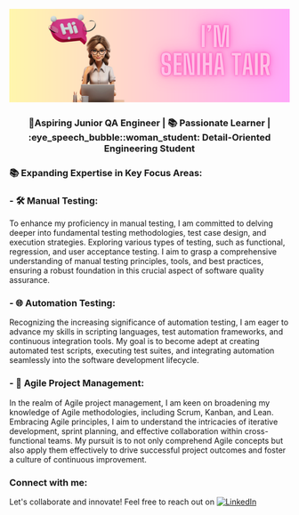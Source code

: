<div align="center">

![Header image](https://github.com/stsenii/stsenii/blob/main/image.png)

</div>

<h3 align="center"> 🚀Aspiring Junior QA Engineer |  📚 Passionate Learner  | :eye_speech_bubble::woman_student: Detail-Oriented Engineering Student


<h3 style="text-align: justify;"> 📚 Expanding Expertise in Key Focus Areas:</h3>

<h3 style="text-align: justify;"> - 🛠️ Manual Testing:<br>
    </h3>
<p style="text-align: left;">To enhance my proficiency in manual testing, I am committed to delving deeper into fundamental testing methodologies, test case design, and execution strategies. Exploring various types of testing, such as functional, regression, and user acceptance testing. I aim to grasp a comprehensive understanding of manual testing principles, tools, and best practices, ensuring a robust foundation in this crucial aspect of software quality assurance.
    </p>
    
<h3 style="text-align: justify;"> - 🌐 Automation Testing:<br>
    </h3>
<p style="text-align: left;">Recognizing the increasing significance of automation testing, I am eager to advance my skills in scripting languages, test automation frameworks, and continuous integration tools. My goal is to become adept at creating automated test scripts, executing test suites, and integrating automation seamlessly into the software development lifecycle.
</p>

<h3 style="text-align: justify;"> - 🔄 Agile Project Management:<br>
   </h3>
<p style="text-align: left;">In the realm of Agile project management, I am keen on broadening my knowledge of Agile methodologies, including Scrum, Kanban, and Lean. Embracing Agile principles, I aim to understand the intricacies of iterative development, sprint planning, and effective collaboration within cross-functional teams. My pursuit is to not only comprehend Agile concepts but also apply them effectively to drive successful project outcomes and foster a culture of continuous improvement.
    </p>

<h3 style="text-align: justify;">Connect with me:</h3>
<p align="left">Let's collaborate and innovate! Feel free to reach out on <a href="www.linkedin.com/in/seniha-tair-856b9326b"><img src="[link_to_linkedin_icon_image.png](https://github.com/stsenii/stsenii/blob/main/174857.png)" width="20" height="20" alt="LinkedIn"></a>
</p>





<!--<h3 align="center">
**stsenii/stsenii** is a ✨ _special_ ✨ repository because its `README.md` (this file) appears on your GitHub profile.

Here are some ideas to get you started:

- 🚀 **Aspiring Junior QA Engineer | Passionate Learner | Detail-Oriented Engineering Student**
- 🌱 I’m currently learning ...
- 👯 I’m looking to collaborate on ...
- 🤔 I’m looking for help with ...
- 💬 Ask me about ...
- 📫 How to reach me: ...
- 😄 Pronouns: ...
- ⚡ Fun fact: ...
-->
